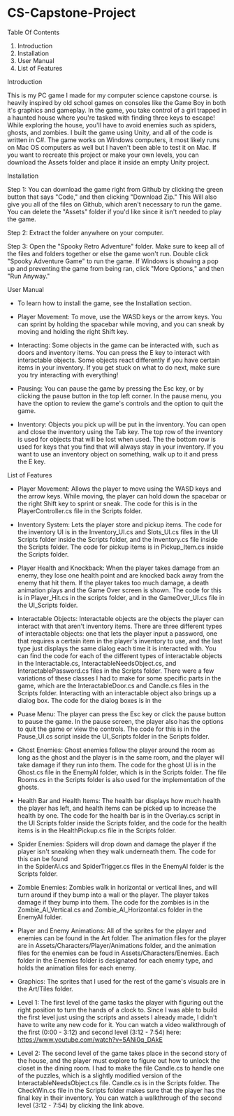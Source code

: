 # CS-Capstone-Project

Table Of Contents

1. Introduction
2. Installation
3. User Manual
4. List of Features


Introduction

This is my PC game I made for my computer science capstone course. is heavily inspired by old school games on consoles like the Game Boy in
both it's graphics and gameplay. In the game, you take control of a girl trapped in a haunted house where you're tasked with finding three keys 
to escape! While exploring the house, you'll have to avoid enemies such as spiders, ghosts, and zombies. I built the game using Unity, and all of 
the code is written in C#. The game works on Windows computers, it most likely runs on Mac OS computers as well but I haven't been able to test it
on Mac. If you want to recreate this project or make your own levels, you can download the Assets folder and place it inside an empty Unity project.


Installation

Step 1: You can download the game right from Github by clicking the green button that says "Code," and then clicking "Download Zip." This 
        Will also give you all of the files on Github, which aren't necessary to run the game. You can delete the "Assets" folder if you'd 
        like since it isn't needed to play the game.
        
Step 2: Extract the folder anywhere on your computer.

Step 3: Open the "Spooky Retro Adventure" folder. Make sure to keep all of the files and folders together or else the game won't run.
        Double click "Spooky Adventure Game" to run the game. If Windows is showing a pop up and preventing the game from being ran,
        click "More Options," and then "Run Anyway."
        
        
User Manual
  
  - To learn how to install the game, see the Installation section.
  
  - Player Movement: To move, use the WASD keys or the arrow keys. You can sprint by holding the spacebar while moving, and you can 
                     sneak by moving and holding the right Shift key.
                     
  - Interacting:    Some objects in the game can be interacted with, such as doors and inventory items. You can press the E key to interact
                    with interactable objects. Some objects react differently if you have certain items in your inventory. If you get stuck 
                    on what to do next, make sure you try interacting with everything!
                 
  - Pausing:        You can pause the game by pressing the Esc key, or by clicking the pause button in the top left corner. In the pause menu, you 
                    have the option to review the game's controls and the option to quit the game.
             
  - Inventory:      Objects you pick up will be put in the inventory. You can open and close the inventory using the Tab key. The top row of the 
                    inventory is used for objects that will be lost when used. The the bottom row is used for keys that you find that will always
                    stay in your inventory. If you want to use an inventory object on something, walk up to it and press the E key.
                    
          
List of Features

  - Player Movement: Allows the player to move using the WASD keys and the arrow keys. While moving, the player can hold down the spacebar or the
                     right Shift key to sprint or sneak. The code for this is in the PlayerController.cs file in the Scripts folder.
                     
  - Inventory System: Lets the player store and pickup items. The code for the inventory UI is in the Inventory_UI.cs and Slots_UI.cs files in the UI Scripts
                      folder inside the Scripts folder, and the Inventory.cs file inside the Scripts folder. The code for pickup items is in Pickup_Item.cs
                      inside the Scripts folder.
                      
  - Player Health and Knockback: When the player takes damage from an enemy, they lose one health point and are knocked back away from the enemy that hit them.
                                 If the player takes too much damage, a death animation plays and the Game Over screen is shown. The code for this is in 
                                 Player_Hit.cs in the scripts folder, and in the GameOver_UI.cs file in the UI_Scripts folder.
                                 
  - Interactable Objects: Interactable objects are the objects the player can interact with that aren't inventory items. There are three different types of
                          interactable objects: one that lets the player input a password, one that requires a certain item in the player's inventory to use,
                          and the last type just displays the same dialog each time it is interacted with. You can find the code for each of the different types
                          of interactable objects in the Interactable.cs, InteractableNeedsObject.cs, and InteractablePassword.cs files in the Scripts folder.
                          There were a few variations of these classes I had to make for some specific parts in the game, which are the InteractableDoor.cs and
                          Candle.cs files in the Scripts folder. Interacting with an interactable object also brings up a dialog box. The code for the dialog boxes
                          is in the 
                          
  - Puase Menu: The player can press the Esc key or click the pause button to pause the game. In the pause screen, the player also has the options to quit
                the game or view the controls. The code for this is in the Pause_UI.cs script inside the UI_Scripts folder in the Scripts folder.
                
  - Ghost Enemies: Ghost enemies follow the player around the room as long as the ghost and the player is in the same room, and the player will take damage if they
                   run into them. The code for the ghost UI is in the Ghost.cs file in the EnemyAI folder, which is in the Scripts folder. The file Rooms.cs in the                        Scripts folder is also used for the implementation of the ghosts.
    
  - Health Bar and Health Items: The health bar displays how much health the player has left, and health items can be picked up to increase the health by one.
                                 The code for the health bar is in the Overlay.cs script in the UI Scripts folder inside the Scripts folder, and the code for
                                 the health items is in the HealthPickup.cs file in the Scripts folder.
                                 
  - Spider Enemies: Spiders will drop down and damage the player if the player isn't sneaking when they walk underneath them. The code for this can be found\
                    in the SpiderAI.cs and SpiderTrigger.cs files in the EnemyAI folder is the Scripts folder. 
                    
  - Zombie Enemies: Zombies walk in horizontal or vertical lines, and will turn around if they bump into a wall or the player. The player takes damage if they
                    bump into them. The code for the zombies is in the Zombie_AI_Vertical.cs and Zombie_AI_Horizontal.cs folder in the EnemyAI folder.
                    
  - Player and Enemy Animations: All of the sprites for the player and enemies can be found in the Art folder. The animation files for the player are in 
                                 Assets/Characters/Player/Animations folder, and the animation files for the enemies can be foud in Assets/Characters/Enemies.
                                 Each folder in the Enemies folder is designated for each enemy type, and holds the animation files for each enemy.
                                 
  - Graphics: The sprites that I used for the rest of the game's visuals are in the Art/Tiles folder.

  - Level 1: The first level of the game tasks the player with figuring out the right position to turn the hands of a clock to. Since I was able to build the 
             first level just using the scripts and assets I already made, I didn't have to write any new code for it. You can watch a video walkthrough of 
             the first (0:00 - 3:12) and second level (3:12 - 7:54) here: https://www.youtube.com/watch?v=5ANi0q_DAkE
             
  - Level 2: The second level of the game takes place in the second story of the house, and the player must explore to figure out how to unlock the closet in
             the dining room. I had to make the file Candle.cs to handle one of the puzzles, which is a slightly modified version of the InteractableNeedsObject.cs
             file. Candle.cs is in the Scripts folder. The CheckWin.cs file in the Scripts folder makes sure that the player has the final key in their inventory.
             You can watch a walkthrough of the second level (3:12 - 7:54) by clicking the link above.
    
  


       

